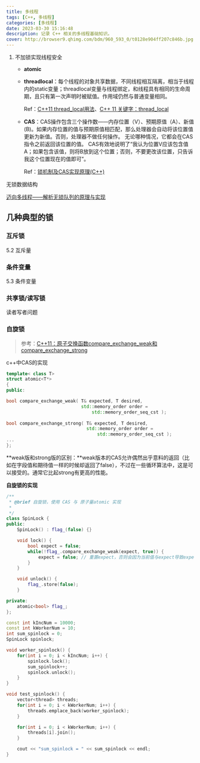 ```yaml
---
title: 多线程
tags: [C++, 多线程]
categories: [多线程]
date: 2023-03-30 15:16:48
description: 记录 C++ 相关的多线程基础知识。
cover: http://browser9.qhimg.com/bdm/960_593_0/t0128e904ff207c846b.jpg
---
```


1. 不加锁实现线程安全
    - **atomic**
    - **threadlocal**：每个线程的对象共享数据，不同线程相互隔离，相当于线程内的static变量；threadlocal变量与线程绑定，和线程具有相同的生命周期，且只有第一次声明时被赋值。作用域仍然与普通变量相同。

        Ref：[C++11 thread_local用法](https://zhuanlan.zhihu.com/p/340201634)、[C++ 11 关键字：thread_local](https://zhuanlan.zhihu.com/p/77585472)
    - **CAS**：CAS操作包含三个操作数——内存位置（V）、预期原值（A）、新值(B)。如果内存位置的值与预期原值相匹配，那么处理器会自动将该位置值更新为新值。否则，处理器不做任何操作。
无论哪种情况，它都会在CAS指令之前返回该位置的值。
CAS有效地说明了“我认为位置V应该包含值A；如果包含该值，则将B放到这个位置；否则，不要更改该位置，只告诉我这个位置现在的值即可”。

        Ref：[锁机制及CAS实现原理(C++) ](https://zhuanlan.zhihu.com/p/400817892)

        

无锁数据结构

  [迈向多线程——解析无锁队列的原理与实现](https://zhuanlan.zhihu.com/p/352723264)



## 几种典型的锁

### 互斥锁

5.2 互斥量



### 条件变量

5.3 条件变量



### 共享锁/读写锁

读者写者问题



### 自旋锁

> 参考：[C++11：原子交换函数compare_exchange_weak和compare_exchange_strong](https://blog.csdn.net/feikudai8460/article/details/107035480)



c++中CAS的实现

```C++
template< class T>
struct atomic<T*>
{
public:

bool compare_exchange_weak( T& expected, T desired,
                            std::memory_order order =
                                std::memory_order_seq_cst );
 
bool compare_exchange_strong( T& expected, T desired,
                              std::memory_order order =
                                  std::memory_order_seq_cst );
...
};
```



**weak版和strong版的区别：**weak版本的CAS允许偶然出乎意料的返回（比如在字段值和期待值一样的时候却返回了false），不过在一些循环算法中，这是可以接受的。通常它比起strong有更高的性能。



**自旋锁的实现**

```C++
/**
 * @brief 自旋锁，使用 CAS 与 原子量atomic 实现
 * 
 */
class SpinLock {
public:
    SpinLock() : flag_(false) {}

    void lock() {
        bool expect = false;
        while(!flag_.compare_exchange_weak(expect, true)) {
            expect = false; // 重置expect，否则会因为当前值与expect导致expect自动被赋值为flag_值（true）
        }
    }

    void unlock() {
        flag_.store(false);
    }

private:
    atomic<bool> flag_; 
};

const int kIncNum = 10000;
const int kWorkerNum = 10;
int sum_spinlock = 0;
SpinLock spinlock;

void worker_spinlock() {
    for(int i = 0; i < kIncNum; i++) {
        spinlock.lock();
        sum_spinlock++;
        spinlock.unlock();
    }
}

void test_spinlock() {
    vector<thread> threads;
    for(int i = 0; i < kWorkerNum; i++) {
        threads.emplace_back(worker_spinlock);
    }

    for(int i = 0; i < kWorkerNum; i++) {
        threads[i].join();
    }

    cout << "sum_spinlock = " << sum_spinlock << endl;
}
```